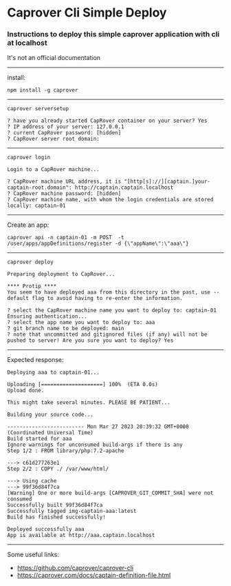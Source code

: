 # Caprover Cli Simple Deploy

### Instructions to deploy this simple caprover application with cli at localhost
It's not an official documentation

----------
install:

`npm install -g caprover`

----------
`caprover serversetup`
```
? have you already started CapRover container on your server? Yes
? IP address of your server: 127.0.0.1
? current CapRover password: [hidden]
? CapRover server root domain:
```
----------
`caprover login`
```
Login to a CapRover machine...

? CapRover machine URL address, it is "[http[s]://][captain.]your-captain-root.domain": http://captain.captain.localhost
? CapRover machine password: [hidden]
? CapRover machine name, with whom the login credentials are stored locally: captain-01
```
-----------

Create an app:

`
caprover api -n captain-01 -m POST  -t /user/apps/appDefinitions/register -d {\"appName\":\"aaa\"}
`

-----------
`caprover deploy`

```
Preparing deployment to CapRover...

**** Protip ****
You seem to have deployed aaa from this directory in the past, use --default flag to avoid having to re-enter the information.

? select the CapRover machine name you want to deploy to: captain-01
Ensuring authentication...
? select the app name you want to deploy to: aaa
? git branch name to be deployed: main
? note that uncommitted and gitignored files (if any) will not be pushed to server! Are you sure you want to deploy? Yes
```
-------------
Expected response:

```
Deploying aaa to captain-01...

Uploading [====================] 100%  (ETA 0.0s)
Upload done.

This might take several minutes. PLEASE BE PATIENT...

Building your source code...

------------------------- Mon Mar 27 2023 20:39:32 GMT+0000 (Coordinated Universal Time)
Build started for aaa
Ignore warnings for unconsumed build-args if there is any
Step 1/2 : FROM library/php:7.2-apache

---> c61d277263e1
Step 2/2 : COPY ./ /var/www/html/

---> Using cache
---> 99f36d84f7ca
[Warning] One or more build-args [CAPROVER_GIT_COMMIT_SHA] were not consumed
Successfully built 99f36d84f7ca
Successfully tagged img-captain-aaa:latest
Build has finished successfully!

Deployed successfully aaa
App is available at http://aaa.captain.localhost
```


----------
Some useful links:
- https://github.com/caprover/caprover-cli
- https://caprover.com/docs/captain-definition-file.html


